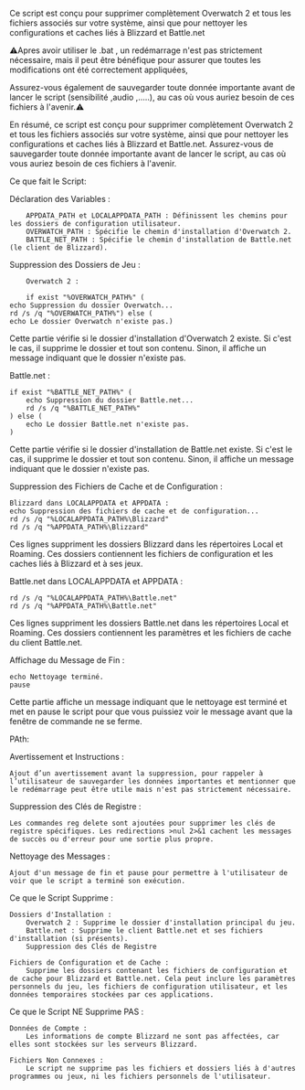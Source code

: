 Ce script est conçu pour supprimer complètement Overwatch 2 et tous les fichiers associés sur votre système, ainsi que pour nettoyer les configurations et caches liés à Blizzard et Battle.net

 ⚠️Apres avoir utiliser le .bat  , un redémarrage n'est pas strictement nécessaire, mais il peut être bénéfique pour assurer que toutes les modifications ont été correctement appliquées,
 
Assurez-vous également de sauvegarder toute donnée importante avant de lancer le script (sensibilité ,audio ,.....), au cas où vous auriez besoin de ces fichiers à l'avenir.⚠️

En résumé, ce script est conçu pour supprimer complètement Overwatch 2 et tous les fichiers associés sur votre système, ainsi que pour nettoyer les configurations et caches liés à Blizzard et Battle.net. Assurez-vous de sauvegarder toute donnée importante avant de lancer le script, au cas où vous auriez besoin de ces fichiers à l'avenir.

Ce que fait le Script:

Déclaration des Variables :

        APPDATA_PATH et LOCALAPPDATA_PATH : Définissent les chemins pour les dossiers de configuration utilisateur.
        OVERWATCH_PATH : Spécifie le chemin d'installation d'Overwatch 2.
        BATTLE_NET_PATH : Spécifie le chemin d'installation de Battle.net (le client de Blizzard).

Suppression des Dossiers de Jeu :

        Overwatch 2 :

        if exist "%OVERWATCH_PATH%" (
    echo Suppression du dossier Overwatch...
    rd /s /q "%OVERWATCH_PATH%") else (
    echo Le dossier Overwatch n'existe pas.)

Cette partie vérifie si le dossier d'installation d'Overwatch 2 existe. Si c'est le cas, il supprime le dossier et tout son contenu. Sinon, il affiche un message indiquant que le dossier n'existe pas.

Battle.net :

    if exist "%BATTLE_NET_PATH%" (
        echo Suppression du dossier Battle.net...
        rd /s /q "%BATTLE_NET_PATH%"
    ) else (
        echo Le dossier Battle.net n'existe pas.
    )
 
Cette partie vérifie si le dossier d'installation de Battle.net existe. Si c'est le cas, il supprime le dossier et tout son contenu. Sinon, il affiche un message indiquant que le dossier n'existe pas.

Suppression des Fichiers de Cache et de Configuration :

    Blizzard dans LOCALAPPDATA et APPDATA :
    echo Suppression des fichiers de cache et de configuration...
    rd /s /q "%LOCALAPPDATA_PATH%\Blizzard"
    rd /s /q "%APPDATA_PATH%\Blizzard"

Ces lignes suppriment les dossiers Blizzard dans les répertoires Local et Roaming. Ces dossiers contiennent les fichiers de configuration et les caches liés à Blizzard et à ses jeux.

Battle.net dans LOCALAPPDATA et APPDATA :

    rd /s /q "%LOCALAPPDATA_PATH%\Battle.net"
    rd /s /q "%APPDATA_PATH%\Battle.net"
  
Ces lignes suppriment les dossiers Battle.net dans les répertoires Local et Roaming. Ces dossiers contiennent les paramètres et les fichiers de cache du client Battle.net.

Affichage du Message de Fin :

    echo Nettoyage terminé.
    pause

Cette partie affiche un message indiquant que le nettoyage est terminé et met en pause le script pour que vous puissiez voir le message avant que la fenêtre de commande ne se ferme.

PAth:

Avertissement et Instructions :

    Ajout d’un avertissement avant la suppression, pour rappeler à l’utilisateur de sauvegarder les données importantes et mentionner que le redémarrage peut être utile mais n'est pas strictement nécessaire.

Suppression des Clés de Registre :

    Les commandes reg delete sont ajoutées pour supprimer les clés de registre spécifiques. Les redirections >nul 2>&1 cachent les messages de succès ou d'erreur pour une sortie plus propre.

Nettoyage des Messages :

    Ajout d'un message de fin et pause pour permettre à l'utilisateur de voir que le script a terminé son exécution.

Ce que le Script Supprime :

    Dossiers d'Installation :
        Overwatch 2 : Supprime le dossier d'installation principal du jeu.
        Battle.net : Supprime le client Battle.net et ses fichiers d'installation (si présents).
        Suppression des Clés de Registre

    Fichiers de Configuration et de Cache :
        Supprime les dossiers contenant les fichiers de configuration et de cache pour Blizzard et Battle.net. Cela peut inclure les paramètres personnels du jeu, les fichiers de configuration utilisateur, et les données temporaires stockées par ces applications.

Ce que le Script NE Supprime PAS :

    Données de Compte :
        Les informations de compte Blizzard ne sont pas affectées, car elles sont stockées sur les serveurs Blizzard.

    Fichiers Non Connexes :
        Le script ne supprime pas les fichiers et dossiers liés à d'autres programmes ou jeux, ni les fichiers personnels de l'utilisateur.
